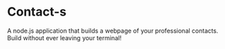 # Contact-s
A node.js application that builds a webpage of your professional contacts. Build without ever leaving your terminal!
